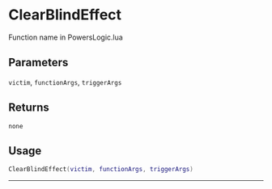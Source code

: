 # ClearBlindEffect
Function name in PowersLogic.lua
## Parameters
`victim`, `functionArgs`, `triggerArgs`
## Returns
`none`
## Usage
```lua
ClearBlindEffect(victim, functionArgs, triggerArgs)
```
---
